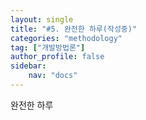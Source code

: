 ```yaml
---
layout: single
title: "#5. 완전한 하루(작성중)"
categories: "methodology"
tag: ["개발방법론"]
author_profile: false
sidebar: 
    nav: "docs"
---
```


완전한 하루
